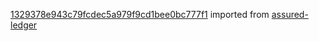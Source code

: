 [1329378e943c79fcdec5a979f9cd1bee0bc777f1](https://github.com/insolar/assured-ledger/commit/1329378e943c79fcdec5a979f9cd1bee0bc777f1) imported from [assured-ledger](https://github.com/insolar/assured-ledger)

